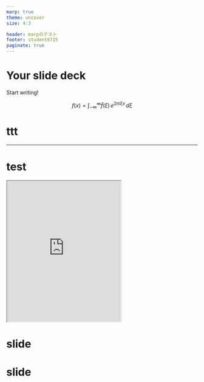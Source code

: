 ```yaml
---
marp: true
theme: uncover
size: 4:3

header: marpのテスト
footer: student6715
paginate: true
---
```


<!--
headingDivider: 1
-->

# Your slide deck

Start writing!

$$
f(x) = \int_{-\infty}^\infty
    \hat f(\xi)\,e^{2 \pi i \xi x}
    \,d\xi
$$



# ttt
---


# test

<div>
<iframe width="300" height="371" src="https://lichess.org/study/embed/Kqe4S33B/V4mj54mh"></iframe>
</div>


# slide

# slide

